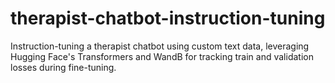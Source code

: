 # therapist-chatbot-instruction-tuning
Instruction-tuning a therapist chatbot using custom text data, leveraging Hugging Face's Transformers and WandB for tracking train and validation losses during fine-tuning.

